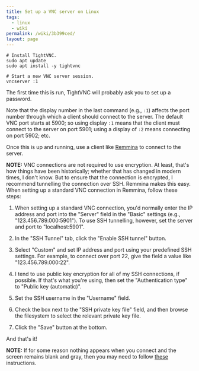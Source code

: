 ```yaml
---
title: Set up a VNC server on Linux
tags:
  - linux
  - wiki
permalink: /wiki/3b399ced/
layout: page
---
```


```
# Install TightVNC.
sudo apt update
sudo apt install -y tightvnc

# Start a new VNC server session.
vncserver :1
```

The first time this is run, TightVNC will probably ask you to set up a password.

Note that the display number in the last command (e.g., `:1`) affects the port number through which a client should connect to the server. The default VNC port starts at 5900; so using display `:1` means that the client must connect to the server on port 5901; using a display of `:2` means connecting on port 5902; etc.

Once this is up and running, use a client like [Remmina](https://remmina.org/) to connect to the server.

**NOTE:** VNC connections are not required to use encryption. At least, that's how things have been historically; whether that has changed in modern times, I don't know. But to ensure that the connection is encrypted, I recommend tunnelling the connection over SSH. Remmina makes this easy. When setting up a standard VNC connection in Remmina, follow these steps:

1. When setting up a standard VNC connection, you'd normally enter the IP address and port into the "Server" field in the "Basic" settings (e.g., "123.456.789.000:5901"). To use SSH tunnelling, however, set the server and port to "localhost:5901".

2. In the "SSH Tunnel" tab, click the "Enable SSH tunnel" button.

3. Select "Custom" and set IP address and port using your predefined SSH settings. For example, to connect over port 22, give the field a value like "123.456.789.000:22".

4. I tend to use public key encryption for all of my SSH connections, if possible. If that's what you're using, then set the "Authentication type" to "Public key (automatic)".

5. Set the SSH username in the "Username" field.

6. Check the box next to the "SSH private key file" field, and then browse the filesystem to select the relevant private key file.

7. Click the "Save" button at the bottom.

And that's it!

**NOTE:** If for some reason nothing appears when you connect and the screen remains blank and gray, then you may need to follow [these](/wiki/2e44cf64/) instructions.
